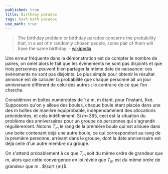 ```yaml
---
published: true
title: Birthday paradox
tags: hash math paradox
use_math: true
---
```

> The birthday problem or birthday paradox concerns the probability that, in a set of n randomly chosen people, some pair of them will have the same birthday. - [wikipedia](https://en.wikipedia.org/wiki/Birthday_problem)

Une erreur fréquente dans la démonstration est de compter le nombre de paires, on omet alors le fait que les évènements ne sont pas disjoints et que trois personnes peuvent bien partager la même date de naissance: ces évènements ne sont pas disjoints. Le plus simple pour obtenir le résultat annoncé est de calculer la probabilité que chaque personne ait un jour anniversaire différent de celui des autres : le contraire de ce que l’on cherche.

Considérons m boîtes numérotées de 1 à m, m étant, pour l'instant, fixé. Supposons qu'on y alloue des boules, chaque boule étant placée dans une des m boîtes de manière équiprobable, indépendamment des allocations précédentes, et cela indéfiniment. Si $m$=365, ceci est la situation du problème des anniversaires pour un groupe de personnes qui s'agrandit régulièrement. Notons $T_{m}$ le rang de la première boule qui est allouée dans une boite contenant déjà une autre boule, ce qui correspondrait au rang de la première personne, arrivant dans le groupe, dont la date anniversaire est déjà celle d'un autre membre du groupe.

On s'attend probablement à ce que $T_{m}$ soit du même ordre de grandeur que $m$, alors que cette convergence en loi révèle que $T_{m}$ est du même ordre de grandeur que m . $\sqrt {m}$.





